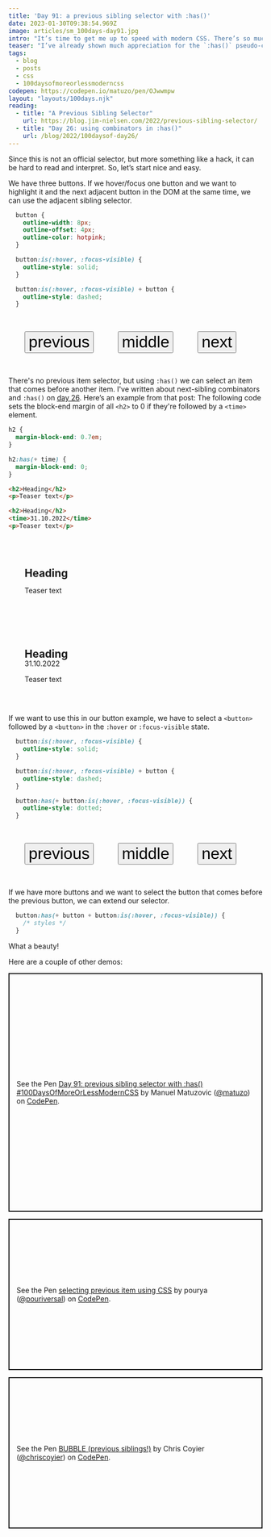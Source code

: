 ```yaml
---
title: 'Day 91: a previous sibling selector with :has()'
date: 2023-01-30T09:38:54.969Z
image: articles/sm_100days-day91.jpg
intro: "It’s time to get me up to speed with modern CSS. There’s so much new in CSS that I know too little about. To change that I’ve started [#100DaysOfMoreOrLessModernCSS](/blog/2022/100-days-of-more-or-less-modern-css/). Why more or less modern CSS? Because some topics will be about cutting-edge features, while other stuff has been around for quite a while already, but I just have little to no experience with it."
teaser: "I’ve already shown much appreciation for the `:has()` pseudo-class in this series, but that we can use it as a previous sibling selector tops it all of."
tags:
  - blog
  - posts
  - css
  - 100daysofmoreorlessmoderncss
codepen: https://codepen.io/matuzo/pen/OJwwmpw
layout: "layouts/100days.njk"
reading:
  - title: "A Previous Sibling Selector"
    url: https://blog.jim-nielsen.com/2022/previous-sibling-selector/
  - title: "Day 26: using combinators in :has()"
    url: /blog/2022/100daysof-day26/
---
```


Since this is not an official selector, but more something like a hack, it can be hard to read and interpret. So, let’s start nice and easy.

We have three buttons. If we hover/focus one button and we want to highlight it and the next adjacent button in the DOM at the same time, we can use the adjacent sibling selector.

<style>
  [data-sample] {
    display: flex;
    gap: 3rem;
    padding: 2rem;
  }

  [data-sample] button {
    font-size: 2rem;
    outline-width: 8px;
    outline-offset: 4px;
    outline-color: hotpink;
  }

  [data-sample] button:is(:hover, :focus-visible) {
    outline-style: solid;
  }

  [data-sample] button:is(:hover, :focus-visible) + button {
    outline-style: dashed;
  }
</style>

```css
  button {
    outline-width: 8px;
    outline-offset: 4px;
    outline-color: hotpink;
  }

  button:is(:hover, :focus-visible) {
    outline-style: solid;
  }

  button:is(:hover, :focus-visible) + button {
    outline-style: dashed;
  }
```

<div data-sample="demo" class="sample1">
  <button>previous</button>
  <button>middle</button>
  <button>next</button>
</div>

There's no previous item selector, but using `:has()` we can select an item that comes before another item. I've written about next-sibling combinators and `:has()` on [day 26](/blog/2022/100daysof-day26/). Here’s an example from that post: The following code sets the block-end margin of all `<h2>` to 0 if they're followed by a `<time>` element.

```css
h2 {
  margin-block-end: 0.7em; 
}

h2:has(+ time) {
  margin-block-end: 0;
}
```

```html
<h2>Heading</h2>
<p>Teaser text</p>

<h2>Heading</h2>
<time>31.10.2022</time>
<p>Teaser text</p>
```

<style>
  h2:where(.demo) {
    line-height: 1;
    margin-block-end: 0.7em; 
  }

  h2:has(+ time) {
    margin-block-end: 0;
  }
</style>

<div data-sample="demo - h2 followed by p">
<div>
  <h2 class="demo">Heading</h2>
  <p>Teaser text</p>
</div>
</div>

<div data-sample="demo - h2 followed by time">
<div>
  <h2 class="demo">Heading</h2>
  <time>31.10.2022</time>
  <p>Teaser text</p>
</div>
</div>

If we want to use this in our button example, we have to select a `<button>` followed by a `<button>` in the `:hover` or `:focus-visible` state.

```css
  button:is(:hover, :focus-visible) {
    outline-style: solid;
  }

  button:is(:hover, :focus-visible) + button {
    outline-style: dashed;
  }

  button:has(+ button:is(:hover, :focus-visible)) {
    outline-style: dotted;
  }
```

<style>
  .sample2 button:has(+ button:is(:hover, :focus-visible)) {
    outline-style: dotted;
  }
</style>

<div data-sample="demo" class="sample2">
  <button>previous</button>
  <button>middle</button>
  <button>next</button>
</div>

If we have more buttons and we want to select the button that comes before the previous button, we can extend our selector.

```css
  button:has(+ button + button:is(:hover, :focus-visible)) {
    /* styles */
  }
```

What a beauty!

Here are a couple of other demos:

<p class="codepen" data-height="473.48046875" data-default-tab="html,result" data-slug-hash="OJwwmpw" data-user="matuzo" style="height: 473.48046875px; box-sizing: border-box; display: flex; align-items: center; justify-content: center; border: 2px solid; margin: 1em 0; padding: 1em;">
  <span>See the Pen <a href="https://codepen.io/matuzo/pen/OJwwmpw">
  Day 91: previous sibling selector with :has() #100DaysOfMoreOrLessModernCSS</a> by Manuel Matuzovic (<a href="https://codepen.io/matuzo">@matuzo</a>)
  on <a href="https://codepen.io">CodePen</a>.</span>
</p>

<p class="codepen" data-height="300" data-default-tab="html,result" data-slug-hash="yLvdwQW" data-user="pouriversal" style="height: 300px; box-sizing: border-box; display: flex; align-items: center; justify-content: center; border: 2px solid; margin: 1em 0; padding: 1em;">
  <span>See the Pen <a href="https://codepen.io/pouriversal/pen/yLvdwQW">
  selecting previous item using CSS</a> by pourya (<a href="https://codepen.io/pouriversal">@pouriversal</a>)
  on <a href="https://codepen.io">CodePen</a>.</span>
</p>

<p class="codepen" data-height="300" data-default-tab="html,result" data-slug-hash="qBoogaX" data-user="chriscoyier" style="height: 300px; box-sizing: border-box; display: flex; align-items: center; justify-content: center; border: 2px solid; margin: 1em 0; padding: 1em;">
  <span>See the Pen <a href="https://codepen.io/chriscoyier/pen/qBoogaX">
  BUBBLE (previous siblings!)</a> by Chris Coyier  (<a href="https://codepen.io/chriscoyier">@chriscoyier</a>)
  on <a href="https://codepen.io">CodePen</a>.</span>
</p>

<script async src="https://cpwebassets.codepen.io/assets/embed/ei.js"></script>